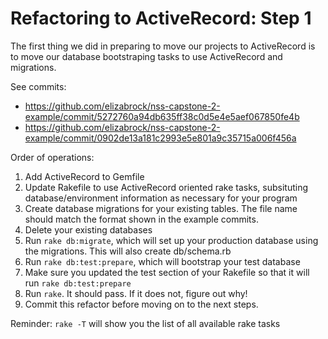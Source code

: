# Refactoring to ActiveRecord: Step 1

The first thing we did in preparing to move our projects to ActiveRecord is to move our database bootstraping tasks to use ActiveRecord and migrations.

See commits:

* https://github.com/elizabrock/nss-capstone-2-example/commit/5272760a94db635ff38c0d5e4e5aef067850fe4b
* https://github.com/elizabrock/nss-capstone-2-example/commit/0902de13a181c2993e5e801a9c35715a006f456a

Order of operations:

1. Add ActiveRecord to Gemfile
2. Update Rakefile to use ActiveRecord oriented rake tasks, subsituting database/environment information as necessary for your program
3. Create database migrations for your existing tables.  The file name should match the format shown in the example commits.
4. Delete your existing databases
5. Run `rake db:migrate`, which will set up your production database using the migrations.  This will also create db/schema.rb
6. Run `rake db:test:prepare`, which will bootstrap your test database
7. Make sure you updated the test section of your Rakefile so that it will run `rake db:test:prepare`
8. Run `rake`. It should pass. If it does not, figure out why!
9. Commit this refactor before moving on to the next steps.


Reminder: `rake -T` will show you the list of all available rake tasks

